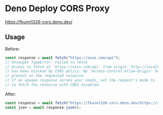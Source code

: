 # Deno Deploy CORS Proxy

https://fkunn1326-cors.deno.dev/

## Usage

Before:

```js
const response = await fetch("https://xxxx.com/api");
// Uncaught TypeError: Failed to fetch
// Access to fetch at 'https://xxxx.com/api' from origin 'http://localhost'
// has been blocked by CORS policy: No 'Access-Control-Allow-Origin' header is
// present on the requested resource.
// If an opaque response serves your needs, set the request's mode to 'no-cors'
// to fetch the resource with CORS disabled.
```

After:

```js
const response = await fetch("https://fkunn1326-cors.deno.dev/https://xxxx.com/api");
const json = await response.json();
```
